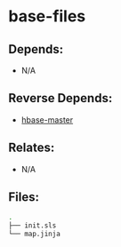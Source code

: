 # base-files

## Depends:

  -  N/A

## Reverse Depends:

  -  [hbase-master](/salt/hbase-master)

## Relates:

  -  N/A

## Files:

```bash
.
├── init.sls
└── map.jinja
```
